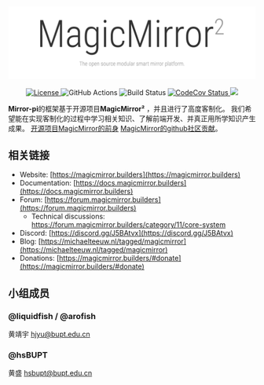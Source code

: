 ![MagicMirror²: 开源智能镜面平台 ](.github/header.png)

<p style="text-align: center">
  <a href="https://choosealicense.com/licenses/mit">
		<img src="https://img.shields.io/badge/license-MIT-blue.svg" alt="License">
	</a>
	<img src="https://img.shields.io/github/actions/workflow/status/michmich/magicmirror/automated-tests.yaml" alt="GitHub Actions">
	<img src="https://img.shields.io/github/checks-status/michmich/magicmirror/master" alt="Build Status">
	<a href="https://codecov.io/gh/MichMich/MagicMirror">
		<img src="https://codecov.io/gh/MichMich/MagicMirror/branch/master/graph/badge.svg?token=LEG1KitZR6" alt="CodeCov Status"/>
	</a>
	<a href="https://github.com/MichMich/MagicMirror">
		<img src="https://img.shields.io/github/stars/michmich/magicmirror?style=social">
	</a>
</p>

**Mirror-pi**的框架基于开源项目**MagicMirror²** ，并且进行了高度客制化。
我们希望能在实现客制化的过程中学习相关知识、了解前端开发、并真正用所学知识产生成果。
[开源项目MagicMirror的前身](https://michaelteeuw.nl/tagged/magicmirror) 
[MagicMirror的github社区贡献](https://github.com/MichMich/MagicMirror/graphs/contributors)。




## 相关链接

- Website: [https://magicmirror.builders](https://magicmirror.builders)
- Documentation: [https://docs.magicmirror.builders](https://docs.magicmirror.builders)
- Forum: [https://forum.magicmirror.builders](https://forum.magicmirror.builders)
  - Technical discussions: https://forum.magicmirror.builders/category/11/core-system
- Discord: [https://discord.gg/J5BAtvx](https://discord.gg/J5BAtvx)
- Blog: [https://michaelteeuw.nl/tagged/magicmirror](https://michaelteeuw.nl/tagged/magicmirror)
- Donations: [https://magicmirror.builders/#donate](https://magicmirror.builders/#donate)



## 小组成员
### @liquidfish / @arofish
黄靖宇 
hjyu@bupt.edu.cn
### @hsBUPT 
黄盛 
hsbupt@bupt.edu.cn